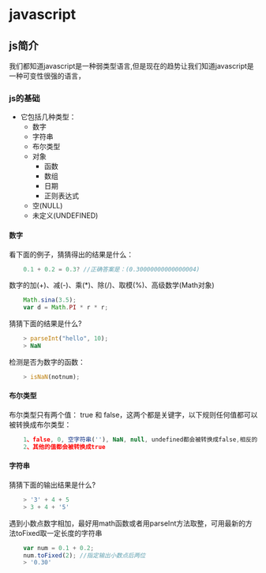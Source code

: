 # javascript
## js简介
我们都知道javascript是一种弱类型语言,但是现在的趋势让我们知道javascript是一种可变性很强的语言，
### js的基础
* 它包括几种类型：
    * 数字
    * 字符串
    * 布尔类型
    * 对象
    	* 函数
    	* 数组
    	* 日期
    	* 正则表达式
    * 空(NULL)
    * 未定义(UNDEFINED)

#### 数字
看下面的例子，猜猜得出的结果是什么：
```javascript
	0.1 + 0.2 = 0.3? //正确答案是：(0.30000000000000004)
```
数字的加(+)、减(-)、乘(*)、除(/)、取模(%)、高级数学(Math对象)
```javascript
	Math.sina(3.5);
	var d = Math.PI * r * r;
```
猜猜下面的结果是什么?
```javascript
	> parseInt("hello", 10);
	> NaN
```
检测是否为数字的函数：
```javascript
	> isNaN(notnum);
```
#### 布尔类型
布尔类型只有两个值： true 和 false，这两个都是关键字，以下规则任何值都可以被转换成布尔类型：
```javascript
	1、false, 0, 空字符串(''), NaN, null, undefined都会被转换成false,相反的都会转换成true
	2、其他的值都会被转换成true
```
#### 字符串
猜猜下面的输出结果是什么?
```javascript
	> '3' + 4 + 5
	> 3 + 4 + '5'
```
遇到小数点数字相加，最好用math函数或者用parseInt方法取整，可用最新的方法toFixed取一定长度的字符串
```javascript
	var num = 0.1 + 0.2;
	num.toFixed(2);	//指定输出小数点后两位
	> '0.30'
```
<!--
<div style="color: #f60">这是一个内嵌 HTML 标签</div>
```html
	<head>
		<title>javascript基础知识</title>
		<script type="text/javascript" src="http://cdn.baidu.com/jquery/1.11.0/jquery.min.js"></script>
	</head>
	<body>
		<h1>这是一个html页面代码展示效果</h1>
	</body>
```
```php
	<?php
		echo 'hello world!';
	?>
```
```java
	public void static main(String args[]) {
		system.out.println('hello wolrd!\n');
	}
```
-->